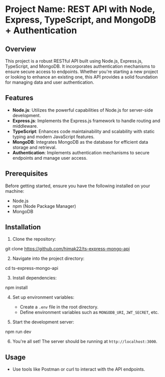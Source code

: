 # Project Name: REST API with Node, Express, TypeScript, and MongoDB + Authentication

## Overview

This project is a robust RESTful API built using Node.js, Express.js, TypeScript, and MongoDB. It incorporates authentication mechanisms to ensure secure access to endpoints. Whether you're starting a new project or looking to enhance an existing one, this API provides a solid foundation for managing data and user authentication.

## Features

- **Node.js**: Utilizes the powerful capabilities of Node.js for server-side development.
- **Express.js**: Implements the Express.js framework to handle routing and middleware.
- **TypeScript**: Enhances code maintainability and scalability with static typing and modern JavaScript features.
- **MongoDB**: Integrates MongoDB as the database for efficient data storage and retrieval.
- **Authentication**: Implements authentication mechanisms to secure endpoints and manage user access.

## Prerequisites

Before getting started, ensure you have the following installed on your machine:

- Node.js
- npm (Node Package Manager)
- MongoDB

## Installation

1. Clone the repository:

git clone https://github.com/himak22/ts-express-mongo-api

2. Navigate into the project directory:

cd ts-express-mongo-api

3. Install dependencies:

npm install

4. Set up environment variables:

   - Create a `.env` file in the root directory.
   - Define environment variables such as `MONGODB_URI`, `JWT_SECRET`, etc.

5. Start the development server:

npm run dev

6. You're all set! The server should be running at `http://localhost:3000`.

## Usage

- Use tools like Postman or curl to interact with the API endpoints.
